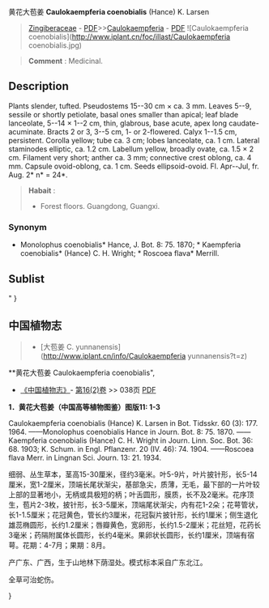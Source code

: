 黄花大苞姜 **Caulokaempferia coenobialis** (Hance) K. Larsen

> [Zingiberaceae](http://www.iplant.cn/info/Zingiberaceae?t=foc) - [PDF](http://www.iplant.cn/foc/pdf/Zingiberaceae.pdf)>>[Caulokaempferia](http://www.iplant.cn/info/Caulokaempferia?t=foc) - [PDF](http://www.iplant.cn/foc/pdf/Caulokaempferia.pdf)
![Caulokaempferia coenobialis](http://www.iplant.cn/foc/illast/Caulokaempferia coenobialis.jpg)

> **Comment** : 
> Medicinal.

## Description

Plants slender, tufted. Pseudostems 15--30 cm × ca. 3 mm. Leaves 5--9, sessile or shortly petiolate, basal ones smaller than apical; leaf blade lanceolate, 5--14 × 1--2 cm, thin, glabrous, base acute, apex long caudate-acuminate. Bracts 2 or 3, 3--5 cm, 1- or 2-flowered. Calyx 1--1.5 cm, persistent. Corolla yellow; tube ca. 3 cm; lobes lanceolate, ca. 1 cm. Lateral staminodes elliptic, ca. 1.2 cm. Labellum yellow, broadly ovate, ca. 1.5 × 2 cm. Filament very short; anther ca. 3 mm; connective crest oblong, ca. 4 mm. Capsule ovoid-oblong, ca. 1 cm. Seeds ellipsoid-ovoid. Fl. Apr--Jul, fr. Aug. 2* n* = 24*.

> **Habait** : 
>* Forest floors. Guangdong, Guangxi.

### Synonym
* Monolophus coenobialis* Hance, J. Bot. 8: 75. 1870; * Kaempferia coenobialis* (Hance) C. H. Wright; * Roscoea flava* Merrill.

## Sublist
"
}
## 中国植物志

> * [大苞姜  C.  yunnanensis](http://www.iplant.cn/info/Caulokaempferia yunnanensis?t=z)

**黄花大苞姜 Caulokaempferia coenobialis",

* [《中国植物志》](http://www.iplant.cn/frps)- [第16(2)卷](http://www.iplant.cn/frps/vol/16(2)) >> 038页 [PDF](http://www.iplant.cn/frps/pdf/16(2)/038.pdf)

**1．黄花大苞姜（中国高等植物图鉴）图版11: 1-3**

Caulokaempferia coenobialis (Hance) K. Larsen in Bot. Tidsskr. 60 (3): 177. 1964. ——Monolophus coenobialis Hance in Journ. Bot. 8: 75. 1870. ——Kaempferia coenobialis (Hance) C. H. Wright in Journ. Linn. Soc. Bot. 36: 68. 1903; K. Schum. in Engl. Pflanzenr. 20 (IV. 46): 74. 1904. ——Roscoea flava Merr. in Lingnan Sci. Journ. 13: 21. 1934.

细弱、丛生草本，茎高15-30厘米，径约3毫米。叶5-9片，叶片披针形，长5-14厘米，宽1-2厘米，顶端长尾状渐尖，基部急尖，质薄，无毛，最下部的一片叶较上部的显著地小，无柄或具极短的柄；叶舌圆形，膜质，长不及2毫米。花序顶生，苞片2-3枚，披针形，长3-5厘米，顶端尾状渐尖，内有花1-2朵；花萼管状，长1-1.5厘米；花冠黄色，管长约3厘米，花冠裂片披针形，长约1厘米；侧生退化雄蕊椭圆形，长约1.2厘米；唇瓣黄色，宽卵形，长约1.5-2厘米；花丝短，花药长3毫米；药隔附属体长圆形，长约4毫米。果卵状长圆形，长约1厘米，顶端有宿萼。花期：4-7月；果期：8月。

产广东、广西，生于山地林下荫湿处。模式标本采自广东北江。

全草可治蛇伤。

}